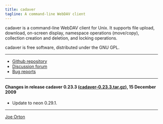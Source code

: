 ```yaml
---
title: cadaver
tagline: A command-line WebDAV client
---
```


cadaver is a command-line WebDAV client for Unix. It supports file
upload, download, on-screen display, namespace operations (move/copy),
collection creation and deletion, and locking operations.

cadaver is free software, distributed under the GNU GPL. 

* * *

*   [Github repository](https://github.com/notroj/cadaver)
*   [Discussion forum](https://github.com/notroj/cadaver/discussions)
*   [Bug reports](https://github.com/notroj/cadaver/issues)

* * *

#### Changes in release cadaver 0.23.3 ([cadaver-0.23.3.tar.gz](cadaver-0.23.3.tar.gz)), 15 December 2009

* Update to neon 0.29.1.

* * *

[Joe Orton](mailto:joe@manyfish.co.uk)
